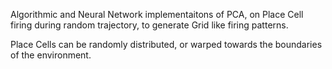Algorithmic and Neural Network implementaitons of PCA, on Place Cell firing during random trajectory, to generate Grid like firing patterns. 

Place Cells can be randomly distributed, or warped towards the boundaries of the environment. 
